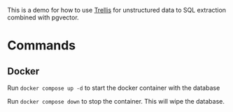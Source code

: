 This is a demo for how to use [Trellis](https://usetrellis.co/) for unstructured data to SQL extraction combined with pgvector.

# Commands

## Docker

Run `docker compose up -d` to start the docker container with the database

Run `docker compose down` to stop the container. This will wipe the database.
